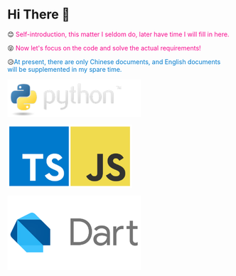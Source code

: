 # Hi There 👋


:blush: <font color=#f70a8d>Self-introduction, this matter I seldom do, later have time I will fill in here.</font>

:stuck_out_tongue_closed_eyes: <font color=#f70a8d>Now let's focus on the code and solve the actual requirements!</font>

😥<font color=#007acd>At present, there are only Chinese documents, and English documents will be supplemented in my spare time.</font>



<a href="https://www.python.org/" target="_blank"><img src="README.assets/python-logo.png" style="width: 300px;"></a>

<a href="https://www.typescriptlang.org/" target="_blank"><img src="README.assets/should-i-learn-javascript-or-typescript.jpeg&nocache=1" style="width: 280px;"></a>

<a href="https://dart.dev/" target="_blank"><img src="README.assets/dart-logo-for-shares.png" style="width: 300px;"/></a>

